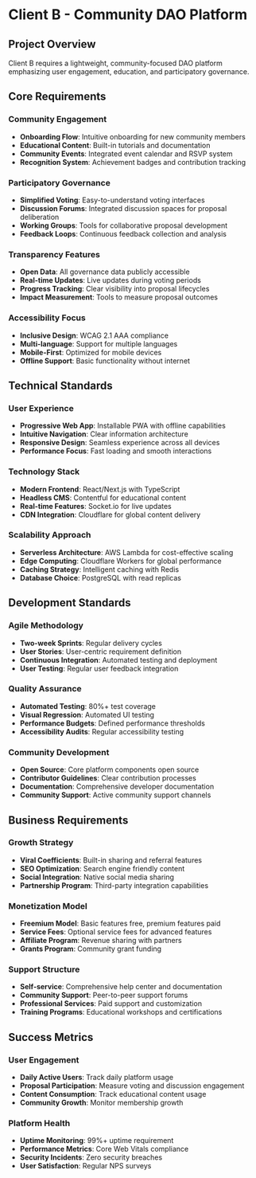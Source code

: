 # Client B - Community DAO Platform

## Project Overview
Client B requires a lightweight, community-focused DAO platform emphasizing user engagement, education, and participatory governance.

## Core Requirements

### Community Engagement
- **Onboarding Flow**: Intuitive onboarding for new community members
- **Educational Content**: Built-in tutorials and documentation
- **Community Events**: Integrated event calendar and RSVP system
- **Recognition System**: Achievement badges and contribution tracking

### Participatory Governance
- **Simplified Voting**: Easy-to-understand voting interfaces
- **Discussion Forums**: Integrated discussion spaces for proposal deliberation
- **Working Groups**: Tools for collaborative proposal development
- **Feedback Loops**: Continuous feedback collection and analysis

### Transparency Features
- **Open Data**: All governance data publicly accessible
- **Real-time Updates**: Live updates during voting periods
- **Progress Tracking**: Clear visibility into proposal lifecycles
- **Impact Measurement**: Tools to measure proposal outcomes

### Accessibility Focus
- **Inclusive Design**: WCAG 2.1 AAA compliance
- **Multi-language**: Support for multiple languages
- **Mobile-First**: Optimized for mobile devices
- **Offline Support**: Basic functionality without internet

## Technical Standards

### User Experience
- **Progressive Web App**: Installable PWA with offline capabilities
- **Intuitive Navigation**: Clear information architecture
- **Responsive Design**: Seamless experience across all devices
- **Performance Focus**: Fast loading and smooth interactions

### Technology Stack
- **Modern Frontend**: React/Next.js with TypeScript
- **Headless CMS**: Contentful for educational content
- **Real-time Features**: Socket.io for live updates
- **CDN Integration**: Cloudflare for global content delivery

### Scalability Approach
- **Serverless Architecture**: AWS Lambda for cost-effective scaling
- **Edge Computing**: Cloudflare Workers for global performance
- **Caching Strategy**: Intelligent caching with Redis
- **Database Choice**: PostgreSQL with read replicas

## Development Standards

### Agile Methodology
- **Two-week Sprints**: Regular delivery cycles
- **User Stories**: User-centric requirement definition
- **Continuous Integration**: Automated testing and deployment
- **User Testing**: Regular user feedback integration

### Quality Assurance
- **Automated Testing**: 80%+ test coverage
- **Visual Regression**: Automated UI testing
- **Performance Budgets**: Defined performance thresholds
- **Accessibility Audits**: Regular accessibility testing

### Community Development
- **Open Source**: Core platform components open source
- **Contributor Guidelines**: Clear contribution processes
- **Documentation**: Comprehensive developer documentation
- **Community Support**: Active community support channels

## Business Requirements

### Growth Strategy
- **Viral Coefficients**: Built-in sharing and referral features
- **SEO Optimization**: Search engine friendly content
- **Social Integration**: Native social media sharing
- **Partnership Program**: Third-party integration capabilities

### Monetization Model
- **Freemium Model**: Basic features free, premium features paid
- **Service Fees**: Optional service fees for advanced features
- **Affiliate Program**: Revenue sharing with partners
- **Grants Program**: Community grant funding

### Support Structure
- **Self-service**: Comprehensive help center and documentation
- **Community Support**: Peer-to-peer support forums
- **Professional Services**: Paid support and customization
- **Training Programs**: Educational workshops and certifications

## Success Metrics

### User Engagement
- **Daily Active Users**: Track daily platform usage
- **Proposal Participation**: Measure voting and discussion engagement
- **Content Consumption**: Track educational content usage
- **Community Growth**: Monitor membership growth

### Platform Health
- **Uptime Monitoring**: 99%+ uptime requirement
- **Performance Metrics**: Core Web Vitals compliance
- **Security Incidents**: Zero security breaches
- **User Satisfaction**: Regular NPS surveys

